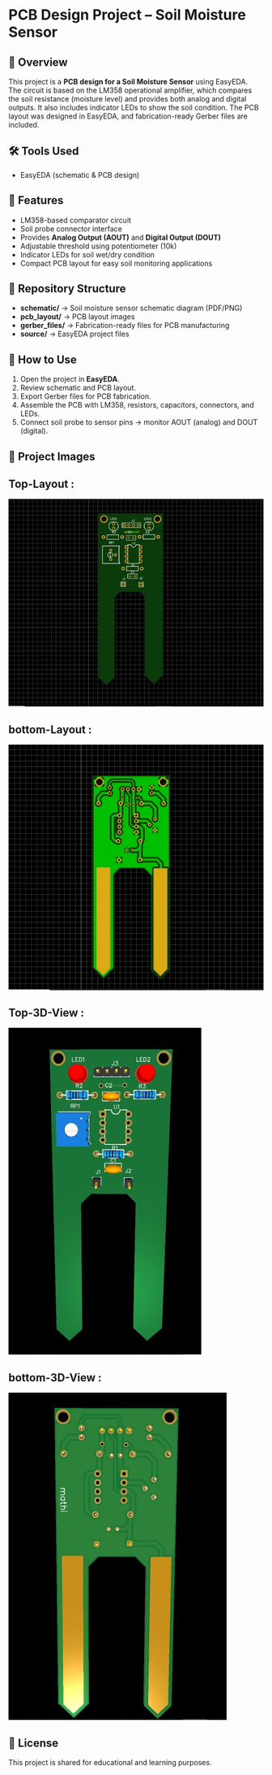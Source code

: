 # PCB Design Project – Soil Moisture Sensor

## 📌 Overview
This project is a **PCB design for a Soil Moisture Sensor** using EasyEDA.  
The circuit is based on the LM358 operational amplifier, which compares the soil resistance (moisture level) and provides both analog and digital outputs. It also includes indicator LEDs to show the soil condition. The PCB layout was designed in EasyEDA, and fabrication-ready Gerber files are included.

## 🛠 Tools Used
- EasyEDA (schematic & PCB design)  

## 🔧 Features
- LM358-based comparator circuit  
- Soil probe connector interface  
- Provides **Analog Output (AOUT)** and **Digital Output (DOUT)**  
- Adjustable threshold using potentiometer (10k)  
- Indicator LEDs for soil wet/dry condition  
- Compact PCB layout for easy soil monitoring applications  

## 📂 Repository Structure
- **schematic/** → Soil moisture sensor schematic diagram (PDF/PNG)  
- **pcb_layout/** → PCB layout images  
- **gerber_files/** → Fabrication-ready files for PCB manufacturing  
- **source/** → EasyEDA project files  

## 🚀 How to Use
1. Open the project in **EasyEDA**.  
2. Review schematic and PCB layout.  
3. Export Gerber files for PCB fabrication.  
4. Assemble the PCB with LM358, resistors, capacitors, connectors, and LEDs.  
5. Connect soil probe to sensor pins → monitor AOUT (analog) and DOUT (digital).  

## 📸 Project Images
## Top-Layout :
![top-layout](LAYOUT/top_layout.jpg)

## bottom-Layout :
![bottom-Layout](LAYOUT/bottom_layout.jpg)

## Top-3D-View :
![Top-3D-View](<3D MODEL/top_3D view.jpg>)

## bottom-3D-View :
![bottom-3D-View](<3D MODEL/bottom _3Dview.jpg>)

## 📄 License
This project is shared for educational and learning purposes.
